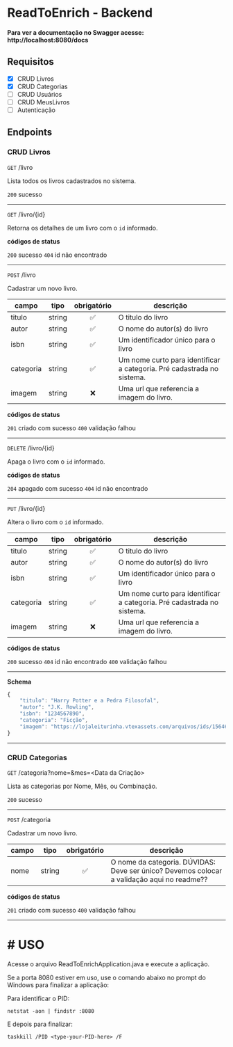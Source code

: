# ReadToEnrich - Backend

#### Para ver a documentação no Swagger acesse: http://localhost:8080/docs

## Requisitos

- [X] CRUD Livros
- [X] CRUD Categorias
- [ ] CRUD Usuários
- [ ] CRUD MeusLivros
- [ ] Autenticação

## Endpoints

### CRUD Livros

`GET` /livro

Lista todos os livros cadastrados no sistema.

`200` sucesso

---

`GET` /livro/{id}

Retorna os detalhes de um livro com o `id` informado.

**códigos de status**

`200` sucesso
`404` id não encontrado

---

`POST` /livro

Cadastrar um novo livro.

| campo | tipo | obrigatório | descrição
|-------|------|:-------------:|-----------
|titulo|string|✅|O titulo do livro
|autor|string|✅|O nome do autor(s) do livro
|isbn|string|✅|Um identificador único para o livro
|categoria|string|✅|Um nome curto para identificar a categoria. Pré cadastrada no sistema.
|imagem|string|❌|Uma url que referencia a imagem do livro.

**códigos de status**

`201` criado com sucesso
`400` validação falhou

---

`DELETE` /livro/{id} 

Apaga o livro com o `id` informado.

**códigos de status**

`204` apagado com sucesso
`404` id não encontrado

---

`PUT` /livro/{id} 

Altera o livro com o `id` informado.

| campo | tipo | obrigatório | descrição
|-------|------|:-------------:|-----------
|titulo|string|✅|O titulo do livro
|autor|string|✅|O nome do autor(s) do livro
|isbn|string|✅|Um identificador único para o livro
|categoria|string|✅|Um nome curto para identificar a categoria. Pré cadastrada no sistema.
|imagem|string|❌|Uma url que referencia a imagem do livro.

**códigos de status**

`200` sucesso
`404` id não encontrado
`400` validação falhou

---

**Schema**

```js
{
    "titulo": "Harry Potter e a Pedra Filosofal",
    "autor": "J.K. Rowling",
    "isbn": "1234567890",
    "categoria": "Ficção",
    "imagem": "https://lojaleiturinha.vtexassets.com/arquivos/ids/156464-800-800?v=638337749713470000&width=800&height=800&aspect=true"
}

```

----

### CRUD Categorias

`GET` /categoria?nome=<Nome da Categoria>&mes=<Data da Criação>

Lista as categorias por Nome, Mês, ou Combinação.

`200` sucesso

---

`POST` /categoria

Cadastrar um novo livro.

| campo | tipo | obrigatório | descrição
|-------|------|:-------------:|-----------
|nome|string|✅|O nome da categoria. DÚVIDAS: Deve ser único? Devemos colocar a validação aqui no readme??

**códigos de status**

`201` criado com sucesso
`400` validação falhou

---

# # **USO**

Acesse o arquivo ReadToEnrichApplication.java e execute a aplicação.

Se a porta 8080 estiver em uso, use o comando abaixo no prompt do Windows para finalizar a aplicação:

Para identificar o PID:

```shell
netstat -aon | findstr :8080
```

E depois para finalizar:

```shell    
taskkill /PID <type-your-PID-here> /F
```